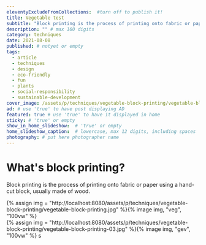 ```yaml
---
eleventyExcludeFromCollections:  #turn off to publish it!
title: Vegetable test
subtitle: "Block printing is the process of printing onto fabric or paper using a hand-cut block, usually made of wood. Carve the block, apply ink, then print fun begins."
description: "" # max 160 digits
category: techniques
date: 2021-08-08
published: # notyet or empty
tags:
  - article
  - techniques
  - design
  - eco-friendly
  - fun
  - plants
  - social-responsibility
  - sustainable-development
cover_image: /assets/p/techniques/vegetable-block-printing/vegetable-block-printing.jpg
ad: # use 'true' to have post displaying AD
featured: true # use 'true' to have it displayed in home
sticky: # 'true' or empty
show_in_home_slideshow:  # 'true' or empty
home_slideshow_caption:  # lowercase, max 12 digits, including spaces
photography: # put here photographer name
---
```

# What's block printing?

Block printing is the process of printing onto fabric or paper using a hand-cut block, usually made of wood.

<div>
{% assign img = "http://localhost:8080/assets/p/techniques/vegetable-block-printing/vegetable-block-printing.jpg" %}{% image img, "veg", "100vw" %}
</div>

<div>
{% assign img = "http://localhost:8080/assets/p/techniques/vegetable-block-printing/vegetable-block-printing-03.jpg" %}{% image img, "gev", "100vw" %}
s</div>
